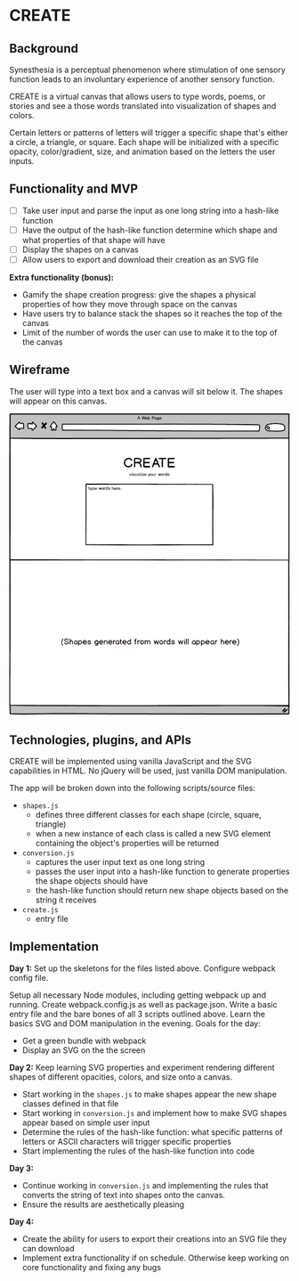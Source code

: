 # CREATE

## Background
Synesthesia is a perceptual phenomenon where stimulation of one sensory function leads to an involuntary experience of another sensory function. 

CREATE is a virtual canvas that allows users to type words, poems, or stories and see a those words translated into visualization of shapes and colors. 

Certain letters or patterns of letters will trigger a specific shape that's either a circle, a triangle, or square. Each shape will be initialized with a specific opacity, color/gradient, size, and animation based on the letters the user inputs.

## Functionality and MVP
- [ ] Take user input and parse the input as one long string into a hash-like function
- [ ] Have the output of the hash-like function determine which shape and what properties of that shape will have
- [ ] Display the shapes on a canvas
- [ ] Allow users to export and download their creation as an SVG file

**Extra functionality (bonus):**
 - Gamify the shape creation progress: give the shapes a physical properties of how they move through space on the canvas
 - Have users try to balance stack the shapes so it reaches the top of the canvas
 - Limit of the number of words the user can use to make it to the top of the canvas

## Wireframe
The user will type into a text box and a canvas will sit below it. The shapes will appear on this canvas. 

![wireframe](./create.png)

## Technologies, plugins, and APIs
CREATE will be implemented using vanilla JavaScript and the SVG capabilities in HTML. No jQuery will be used, just vanilla DOM manipulation. 

The app will be broken down into the following scripts/source files:
* `shapes.js`
  * defines three different classes for each shape (circle, square, triangle)
  * when a new instance of each class is called a new SVG element containing the object's properties will be returned
* `conversion.js`
  * captures the user input text as one long string 
  * passes the user input into a hash-like function to generate properties the shape objects should have
  * the hash-like function should return new shape objects based on the string it receives
* `create.js`
  * entry file

## Implementation 
**Day 1:**
Set up the skeletons for the files listed above. Configure webpack config file.

Setup all necessary Node modules, including getting webpack up and running. Create webpack.config.js as well as package.json. Write a basic entry file and the bare bones of all 3 scripts outlined above. Learn the basics SVG and DOM manipulation in the evening. Goals for the day:

 * Get a green bundle with webpack
 * Display an SVG on the the screen

**Day 2:** 
Keep learning SVG properties and experiment rendering different shapes of different opacities, colors, and size onto a canvas.

 * Start working in the `shapes.js` to make shapes appear the new shape classes defined in that file
 * Start working in `conversion.js` and implement how to make SVG shapes appear based on simple user input 
 * Determine the rules of the hash-like function: what specific patterns of letters or ASCII characters will trigger specific properties
 * Start implementing the rules of the hash-like function into code


**Day 3:**
 * Continue working in `conversion.js` and implementing the rules that converts the string of text into shapes onto the canvas. 
 * Ensure the results are aesthetically pleasing 

**Day 4:**
 * Create the ability for users to export their creations into an SVG file they can download
 * Implement extra functionality if on schedule. Otherwise keep working on core functionality and fixing any bugs
